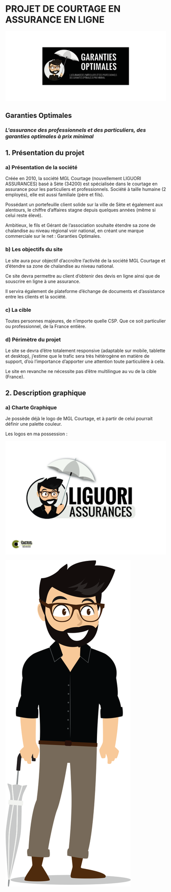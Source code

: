 # **PROJET DE COURTAGE EN ASSURANCE EN LIGNE** 

![Logo Garanties Optimales](https://raw.githubusercontent.com/PaulBrousses34/GarantiesOptimales/master/public/assets/images/photos/GO.png)

## Garanties Optimales ##
### *L'assurance des professionnels et des particuliers, des garanties optimales à prix minimal* 

## 1. Présentation du projet

### a) Présentation de la société

Créée en 2010, la société MGL Courtage (nouvellement LIGUORI ASSURANCES) basé à Sète (34200) est spécialisée dans le courtage en assurance pour les particuliers et professionnels. Société à taille humaine (2 employés), elle est aussi familiale (père et fils). 

Possédant un portefeuille client solide sur la ville de Sète et également aux alentours, le chiffre d’affaires stagne depuis quelques années (même si celui reste élevé). 

Ambitieux, le fils et Gérant de l’association souhaite étendre sa zone de chalandise au niveau régional voir national, en créant une marque commerciale sur le net : Garanties Optimales. 

### b) Les objectifs du site

Le site aura pour objectif d’accroître l’activité de la société MGL Courtage et d’étendre sa zone de chalandise au niveau national.  

Ce site devra permettre au client d’obtenir des devis en ligne ainsi que de souscrire en ligne à une assurance. 

Il servira également de plateforme d’échange de documents et d’assistance entre les clients et la société. 

### c) La cible

Toutes personnes majeures, de n’importe quelle CSP. Que ce soit particulier ou professionnel, de la France entière.  

### d) Périmètre du projet 

Le site se devra d’être totalement responsive (adaptable sur mobile, tablette et desktop), j’estime que le trafic sera très hétérogène en matière de support, d’où l’importance d’apporter une attention toute particulière à cela.  

Le site en revanche ne nécessite pas d’être multilingue au vu de la cible (France). 


## 2. Description graphique

### a) Charte Graphique

Je possède déjà le logo de MGL Courtage, et à partir de celui pourrait définir une palette couleur. 

Les logos en ma possession : 

![Logo Garanties Optimales](https://raw.githubusercontent.com/PaulBrousses34/GarantiesOptimales/master/public/assets/images/photos/logoGO1.jpg)

![Logo Garanties Optimales](https://raw.githubusercontent.com/PaulBrousses34/GarantiesOptimales/master/public/assets/images/photos/logoGO2.png)




